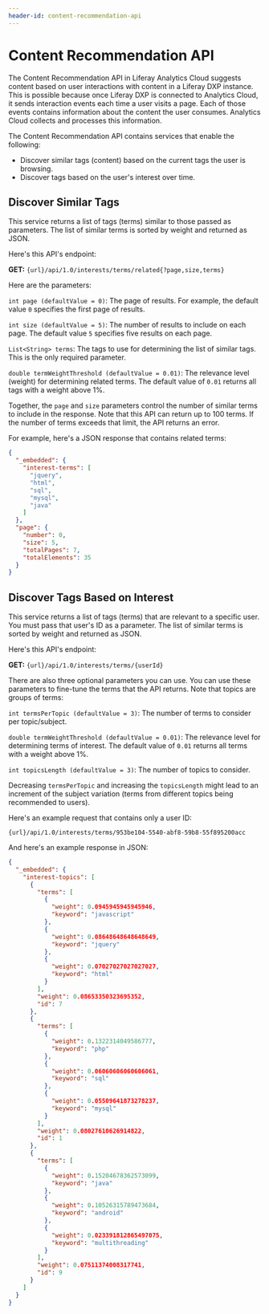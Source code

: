 ```yaml
---
header-id: content-recommendation-api
---
```


# Content Recommendation API

The Content Recommendation API in Liferay Analytics Cloud suggests content based 
on user interactions with content in a Liferay DXP instance. This is possible 
because once Liferay DXP is connected to Analytics Cloud, it sends interaction 
events each time a user visits a page. Each of those events contains information 
about the content the user consumes. Analytics Cloud collects and processes this 
information. 

The Content Recommendation API contains services that enable the following: 

-   Discover similar tags (content) based on the current tags the user is 
    browsing. 
-   Discover tags based on the user's interest over time. 

## Discover Similar Tags

This service returns a list of tags (terms) similar to those passed as 
parameters. The list of similar terms is sorted by weight and returned as JSON. 

Here's this API's endpoint: 

**GET:** `{url}/api/1.0/interests/terms/related{?page,size,terms}`

Here are the parameters: 

`int page (defaultValue = 0)`: The page of results. For example, the default 
value `0` specifies the first page of results. 

`int size (defaultValue = 5)`: The number of results to include on each page. 
The default value `5` specifies five results on each page. 

`List<String> terms`: The tags to use for determining the list of similar tags. 
This is the only required parameter. 

`double termWeightThreshold (defaultValue = 0.01)`: The relevance level (weight) 
for determining related terms. The default value of `0.01` returns all tags with 
a weight above 1%. 

Together, the `page` and `size` parameters control the number of similar terms 
to include in the response. Note that this API can return up to 100 terms. If 
the number of terms exceeds that limit, the API returns an error. 

For example, here's a JSON response that contains related terms: 

```json
{
  "_embedded": {
    "interest-terms": [
      "jquery",
      "html",
      "sql",
      "mysql",
      "java"
    ]
  },
  "page": {
    "number": 0,
    "size": 5,
    "totalPages": 7,
    "totalElements": 35
  }
}
```

## Discover Tags Based on Interest

This service returns a list of tags (terms) that are relevant to a specific 
user. You must pass that user's ID as a parameter. The list of similar terms is 
sorted by weight and returned as JSON. 

Here's this API's endpoint: 

**GET:** `{url}/api/1.0/interests/terms/{userId}`

There are also three optional parameters you can use. You can use these 
parameters to fine-tune the terms that the API returns. Note that topics are 
groups of terms: 

`int termsPerTopic (defaultValue = 3)`: The number of terms to consider per 
topic/subject. 

`double termWeightThreshold (defaultValue = 0.01)`: The relevance level for 
determining terms of interest. The default value of `0.01` returns all terms 
with a weight above 1%. 

`int topicsLength (defaultValue = 3)`: The number of topics to consider. 

Decreasing `termsPerTopic` and increasing the `topicsLength` might lead to an 
increment of the subject variation (terms from different topics being 
recommended to users). 

Here's an example request that contains only a user ID: 

    {url}/api/1.0/interests/terms/953be104-5540-abf8-59b8-55f895200acc

And here's an example response in JSON: 

```json
{
  "_embedded": {
    "interest-topics": [
      {
        "terms": [
          {
            "weight": 0.0945945945945946,
            "keyword": "javascript"
          },
          {
            "weight": 0.08648648648648649,
            "keyword": "jquery"
          },
          {
            "weight": 0.07027027027027027,
            "keyword": "html"
          }
        ],
        "weight": 0.08653350323695352,
        "id": 7
      },
      {
        "terms": [
          {
            "weight": 0.1322314049586777,
            "keyword": "php"
          },
          {
            "weight": 0.06060606060606061,
            "keyword": "sql"
          },
          {
            "weight": 0.05509641873278237,
            "keyword": "mysql"
          }
        ],
        "weight": 0.08027610626914822,
        "id": 1
      },
      {
        "terms": [
          {
            "weight": 0.15204678362573099,
            "keyword": "java"
          },
          {
            "weight": 0.10526315789473684,
            "keyword": "android"
          },
          {
            "weight": 0.023391812865497075,
            "keyword": "multithreading"
          }
        ],
        "weight": 0.07511374008317741,
        "id": 9
      }
    ]
  }
}
```

